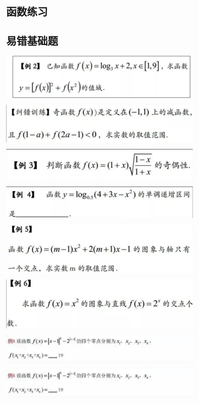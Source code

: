 # 函数练习

# 易错基础题

![i](image/hs1.png)

<!-- [6,13] -->

![i](image/hs2.png)

<!-- (0,1) -->

![i](image/hs3.png)

<!-- 非奇非偶 -->

![i](image/hs4.png)

<!-- [1.5,4) -->

![i](image/hs5.png)

<!-- {1,0,3} -->

![i](image/hs6.png)

<!-- 3 -->

![i](image/hs7.png)

<!-- 1 -->

![i](image/hs8.png)

<!-- 1 -->
